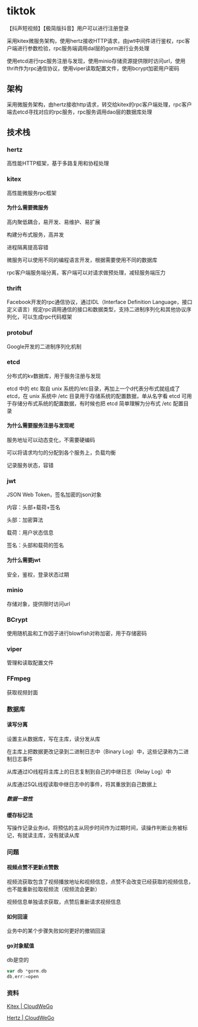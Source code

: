 # tiktok

【抖声短视频】【极简版抖音】用户可以进行注册登录

采用kitex微服务架构，使用hertz接收HTTP请求，由jwt中间件进行鉴权，rpc客户端进行参数检验，rpc服务端调用dal层的gorm进行业务处理

使用etcd进行rpc服务注册与发现，使用minio存储资源提供限时访问url，使用thrift作为rpc通信协议，使用viper读取配置文件，使用bcrypt加密用户密码

## 架构

采用微服务架构，由hertz接收http请求，转交给kitex的rpc客户端处理，rpc客户端去etcd寻找对应的rpc服务，rpc服务调用dao层的数据库处理

## 技术栈

### hertz

高性能HTTP框架，基于多路复用和协程处理

### kitex

高性能微服务rpc框架

#### 为什么需要微服务

高内聚低耦合，易开发、易维护、易扩展

构建分布式服务，高并发

进程隔离提高容错

微服务可以使用不同的编程语言开发，根据需要使用不同的数据库

rpc客户端服务端分离，客户端可以对请求做预处理，减轻服务端压力

### thrift

Facebook开发的rpc通信协议，通过IDL（Interface Definition Language，接口定义语言）规定rpc调用通信的接口和数据类型，支持二进制序列化和其他协议序列化，可以生成rpc代码框架

### protobuf

Google开发的二进制序列化机制

### etcd

分布式的kv数据库，用于服务注册与发现

etcd 中的 etc 取自 unix 系统的/etc目录，再加上一个d代表分布式就组成了 etcd，在 unix 系统中 /etc 目录用于存储系统的配置数据，单从名字看 etcd 可用于存储分布式系统的配置数据，有时候也把 etcd 简单理解为分布式 /etc 配置目录

#### 为什么需要服务注册与发现呢

服务地址可以动态变化，不需要硬编码

可以将请求均匀的分配到各个服务上，负载均衡

记录服务状态，容错

### jwt

JSON Web Token，签名加密的json对象

内容：头部+载荷+签名

头部：加密算法

载荷：用户状态信息

签名：头部和载荷的签名

#### 为什么需要jwt

安全，鉴权，登录状态过期

### minio

存储对象，提供限时访问url

### BCrypt

使用随机盐和工作因子进行blowfish对称加密，用于存储密码

### viper

管理和读取配置文件

### FFmpeg

获取视频封面

### 数据库

#### 读写分离

设置主从数据库，写在主库，读分发从库

在主库上把数据更改记录到二进制日志中（Binary Log）中，这些记录称为二进制日志事件

从库通过IO线程将主库上的日志复制到自己的中继日志（Relay Log）中

从库通过SQL线程读取中继日志中的事件，将其重放到自己数据上

##### 数据一致性

**缓存标记法**

写操作记录业务id，将预估的主从同步时间作为过期时间，读操作判断业务被标记，有就读主库，没有就读从库

### 问题

#### 视频点赞不更新点赞数

视频流获取包含了视频播放地址和视频信息，点赞不会改变已经获取的视频信息，也不能重新拉取视频流（视频流会更新）

视频信息单独请求获取，点赞后重新请求视频信息

#### 如何回滚

业务中的某个步骤失败如何更好的撤销回滚

#### go对象赋值

db是空的

```go
var db *gorm.db
db,err:=open
```

### 资料

[Kitex | CloudWeGo](https://www.cloudwego.io/zh/docs/kitex)

[Hertz | CloudWeGo](https://www.cloudwego.io/zh/docs/hertz/)
